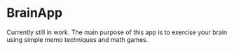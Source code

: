 # BrainApp

Currently still in work. The main purpose of this app is to exercise your brain using simple memo techniques and math games.

